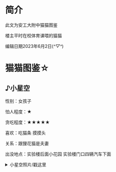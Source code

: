 # 简介
此文为安工大附中猫猫图鉴

楼主平时在校体育课喂的猫猫

编辑日期2023年6月2日(*^▽^*)

# 猫猫图鉴☆

## ♪小星空

性别：女孩子

怕人程度：★

贪吃程度：★★★★★

喜欢：吃猫条 摸摸头

关系：跟狸花猫是夫妻

出没地点：实验楼后面小花园 实验楼门口四辆汽车下面

<details>
<summary>小星空照片/戳这里</summary>
<img src= https://github.com/wei-eeeatOVO/schoolcat/assets/118591722/7bf8ee33-d977-4329-bb96-66f53b81f647
 /> 
  </details>
